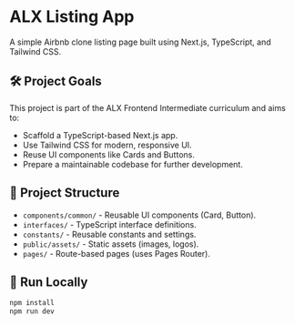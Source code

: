 # ALX Listing App

A simple Airbnb clone listing page built using Next.js, TypeScript, and Tailwind CSS.

## 🛠 Project Goals

This project is part of the ALX Frontend Intermediate curriculum and aims to:

- Scaffold a TypeScript-based Next.js app.
- Use Tailwind CSS for modern, responsive UI.
- Reuse UI components like Cards and Buttons.
- Prepare a maintainable codebase for further development.

## 📁 Project Structure

- `components/common/` - Reusable UI components (Card, Button).
- `interfaces/` - TypeScript interface definitions.
- `constants/` - Reusable constants and settings.
- `public/assets/` - Static assets (images, logos).
- `pages/` - Route-based pages (uses Pages Router).

## 🧪 Run Locally

```bash
npm install
npm run dev
```
